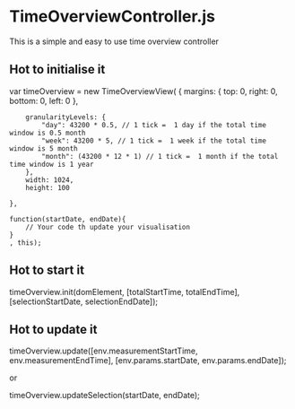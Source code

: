 TimeOverviewController.js
=========================

This is a simple and easy to use time overview controller


Hot to initialise it
--------------------

var timeOverview = new TimeOverviewView(
    {
        margins: {
            top: 0,
            right: 0,
            bottom: 0,
            left: 0
        },

        granularityLevels: {
            "day": 43200 * 0.5, // 1 tick =  1 day if the total time window is 0.5 month
            "week": 43200 * 5, // 1 tick =  1 week if the total time window is 5 month
            "month": (43200 * 12 * 1) // 1 tick =  1 month if the total time window is 1 year
        },
        width: 1024,
        height: 100

    },

    function(startDate, endDate){
        // Your code th update your visualisation
    }
    , this);
    
    
Hot to start it
---------------

timeOverview.init(domElement, [totalStartTime, totalEndTime], [selectionStartDate, selectionEndDate]);


Hot to update it
----------------

timeOverview.update([env.measurementStartTime, env.measurementEndTime], [env.params.startDate, env.params.endDate]);

or

timeOverview.updateSelection(startDate, endDate);


